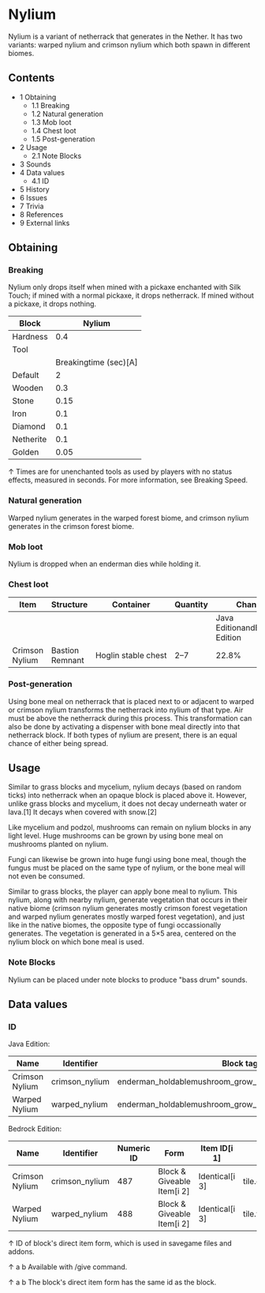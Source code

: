 # Nylium
Nylium is a variant of netherrack that generates in the Nether. It has two variants: warped nylium and crimson nylium which both spawn in different biomes.

## Contents
- 1 Obtaining
	- 1.1 Breaking
	- 1.2 Natural generation
	- 1.3 Mob loot
	- 1.4 Chest loot
	- 1.5 Post-generation
- 2 Usage
	- 2.1 Note Blocks
- 3 Sounds
- 4 Data values
	- 4.1 ID
- 5 History
- 6 Issues
- 7 Trivia
- 8 References
- 9 External links

## Obtaining
### Breaking
Nylium only drops itself when mined with a pickaxe enchanted with Silk Touch; if mined with a normal pickaxe, it drops netherrack. If mined without a pickaxe, it drops nothing.

| Block     | Nylium                |
|-----------|-----------------------|
| Hardness  | 0.4                   |
| Tool      |                       |
|           | Breakingtime (sec)[A] |
| Default   | 2                     |
| Wooden    | 0.3                   |
| Stone     | 0.15                  |
| Iron      | 0.1                   |
| Diamond   | 0.1                   |
| Netherite | 0.1                   |
| Golden    | 0.05                  |


↑ Times are for unenchanted tools as used by players with no status effects, measured in seconds. For more information, see Breaking Speed.


### Natural generation
Warped nylium generates in the warped forest biome, and crimson nylium generates in the crimson forest biome.


### Mob loot
Nylium is dropped when an enderman dies while holding it.

### Chest loot
| Item           | Structure       | Container           | Quantity | Chance                         |
|----------------|-----------------|---------------------|----------|--------------------------------|
|                |                 |                     |          | Java EditionandBedrock Edition |
| Crimson Nylium | Bastion Remnant | Hoglin stable chest | 2–7      | 22.8%                          |

### Post-generation
Using bone meal on netherrack that is placed next to or adjacent to warped or crimson nylium transforms the netherrack into nylium of that type. Air must be above the netherrack during this process. This transformation can also be done by activating a dispenser with bone meal directly into that netherrack block.  If both types of nylium are present, there is an equal chance of either being spread.

## Usage
Similar to grass blocks and mycelium, nylium decays (based on random ticks) into netherrack when an opaque block is placed above it. However, unlike grass blocks and mycelium, it does not decay underneath water or lava.[1] It decays when covered with snow.[2]

Like mycelium and podzol, mushrooms can remain on nylium blocks in any light level. Huge mushrooms can be grown by using bone meal on mushrooms planted on nylium.

Fungi can likewise be grown into huge fungi using bone meal, though the fungus must be placed on the same type of nylium, or the bone meal will not even be consumed.

Similar to grass blocks, the player can apply bone meal to nylium. This nylium, along with nearby nylium, generate vegetation that occurs in their native biome (crimson nylium generates mostly crimson forest vegetation and warped nylium generates mostly warped forest vegetation), and just like in the native biomes, the opposite type of fungi occassionally generates. The vegetation is generated in a 5×5 area, centered on the nylium block on which bone meal is used. 

### Note Blocks
Nylium can be placed under note blocks to produce "bass drum" sounds.

## Data values
### ID
Java Edition:

| Name           | Identifier     | Block tags                                                 | Translation key                |
|----------------|----------------|------------------------------------------------------------|--------------------------------|
| Crimson Nylium | crimson_nylium | enderman_holdablemushroom_grow_blocknyliummineable/pickaxe | block.minecraft.crimson_nylium |
| Warped Nylium  | warped_nylium  | enderman_holdablemushroom_grow_blocknyliummineable/pickaxe | block.minecraft.warped_nylium  |

Bedrock Edition:

| Name           | Identifier     | Numeric ID | Form                       | Item ID[i 1]   | Translation key          |
|----------------|----------------|------------|----------------------------|----------------|--------------------------|
| Crimson Nylium | crimson_nylium | 487        | Block & Giveable Item[i 2] | Identical[i 3] | tile.crimson_nylium.name |
| Warped Nylium  | warped_nylium  | 488        | Block & Giveable Item[i 2] | Identical[i 3] | tile.warped_nylium.name  |


↑ ID of block's direct item form, which is used in savegame files and addons.

↑ a b Available with /give command.

↑ a b The block's direct item form has the same id as the block.


